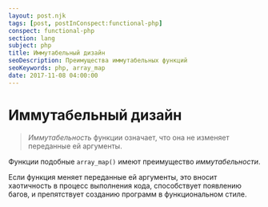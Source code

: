 ```yaml
---
layout: post.njk
tags: [post, postInConspect:functional-php]
conspect: functional-php
section: lang
subject: php
title: Иммутабельный дизайн
seoDescription: Преимущества иммутабельных функций
seoKeywords: php, array_map
date: 2017-11-08 04:00:00
---
```

# Иммутабельный дизайн

> *Иммутабельность* функции означает, что она не изменяет переданные ей аргументы. 

Функции подобные `array_map()` имеют преимущество *иммутабельности*. 

Если функция меняет переданные ей аргументы, это вносит хаотичность в процесс выполнения кода, способствует появлению багов, и препятствует созданию программ в функциональном стиле.